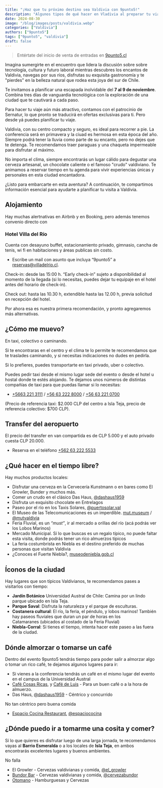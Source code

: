 ```yaml
---
title: "¡Haz que tu próximo destino sea Valdivia con 9punto5!"
description: "Algunos tipos de qué hacer en Vladivia al preparar tu viaje a la ciudad"
date: 2024-08-30
image: "/blog/images/posts/valdivia.webp"
categories: ["Valdivia"]
authors: ["9punto5"]
tags: ["9punto5", "valdivia"]
draft: false
---
```


>  Entértate del inicio de venta de entradas en [9punto5.cl](https://9punto5.cl/)

Imagina sumergirte en el encuentro que lidera la discusión sobre sobre tecnología, cultura y futuro laboral mientras descubres los encantos de Valdivia, navegas por sus ríos, disfrutas su exquisita gastronomía y te "pierdes" en la belleza natural que rodea esta joya del sur de Chile.

Te invitamos a planificar una escapada inolvidable del **7 al 9 de noviembre**. Combina tres días de vanguardia tecnológica con la exploración de una ciudad que te cautivará a cada paso.

Para hacer tu viaje aún más atractivo, contamos con el patrocinio de Sernatur, lo que pronto se traducirá en ofertas exclusivas para ti. Pero desde yá puedes planificar tu viaje.

Valdivia, con su centro compacto y seguro, es ideal para recorrer a pie. La conferencia será en primavera y la ciuad es hermosa en esta época del año. Siempre podrá tener la lluvia como parte de su encanto, pero no dejes que te detenga. Te recomendamos traer paraguas y una chaqueta impermeable para disfrutar al máximo.

No importa el clima, siempre encontrarás un lugar cálido para degustar una cerveza artesanal, un chocolate caliente o el famoso "crudo" valdiviano. Te animamos a reservar tiempo en tu agenda para vivir experiencias únicas y personales en esta ciudad encantadora.

¿Listo para embarcarte en esta aventura? A continuación, te compartimos información esencial para ayudarte a planificar tu visita a Valdivia.

## Alojamiento

Hay muchas alertnativas en Airbnb y en Booking, pero además tenemos convenio directo con

### Hotel Villa del Río
Cuenta con desayuno buffet, estacionamiento privado, gimnasio, cancha de tenis, wi fi en habitaciones y áreas publicas sin costo.

- Escribe un mail con asunto que incluya “9punto5” a reservas@villadelrio.cl.

Check-in: desde las 15:00 h. “Early check-in” sujeto a disponibilidad al momento de la llegada (si lo necesitas, puedes dejar tu equipaje en el hotel antes del horario de check-in).

Check out: hasta las 10.30 h, extendible hasta las 12.00 h, previa solicitud en recepción del hotel.

Por ahora esa es nuestra primera recomendación, y pronto agregaremos más alternativas.

## ¿Cómo me muevo?

En taxi, colectivo o caminando.

Si te encontraras en el centro y el clima te lo permite te recomendamos que te traslades caminando, y si necesitas indicaciones no dudes en pedirla.

Si lo prefieres, puedes transportarte en taxi privado, uber o colectivo. 

Puedes pedir taxi desde el mismo lugar sede del evento o desde el hotel u hostal donde te estés alojando. Te dejamos unos números de distintas compañías de taxi para que puedas llamar si lo necesitas:

- [+5663 221 3111](tel:+56632213111) / [+56 63 222 8000](tel:+56632228000) / [+56 63 221 0700](tel:+56632210700)

(Precio de referencia taxi: $2.000 CLP del centro a Isla Teja, precio de referencia colectivo: $700 CLP).

## Transfer del aeropuerto

El precio del transfer en van compartida es de CLP 5.000 y el  auto privado cuesta CLP 20.000.

- Reserva en el teléfono [+562 63 222 5533](tel:+562632225533)

## ¿Qué hacer en el tiempo libre?

Hay muchos productos locales:

- Disfrutar una cerveza en la Cervecería Kunstmann o en bares como El Growler, Bunder y muchos más.
- Comer un crudo en el clásico Das Haus, [@dashaus1959](https://www.instagram.com/dashaus1959/?hl=es)
- Disfruta un exquisito chocolate en Entrelagos
- Paseo por el río en los Taxis Solares, [@puertosolar.val](https://www.instagram.com/puertosolar.val/?hl=es)
- El Museo de las Telecomunicaciones es un imperdible. [mut.museum](https://mut.museum/) / [@mutvaldivia](https://www.instagram.com/mutvaldivia/)
- Feria Fluvial, es un *“must”*, ir al mercado a orillas del río (acá podrás ver los Lobos Marinos)
- Mercado Municipal. Sí lo que buscas es un regalo típico, no puede faltar esta visita, donde podrás tener un rico almuerzos típicos
- La feria costumbrista en Niebla es el destino preferido de muchas personas que visitan Valdivia
- ¿Conoces el Fuerte Niebla?, [museodeniebla.gob.cl](https://www.museodeniebla.gob.cl/)

## Íconos de la ciudad

Hay lugares que son típicos Valdivianos, te recomendamos pases a visitarlos con tiempo:

- **Jardín Botánico** Universidad Austral de Chile: Camina por un lindo parque ubicado en Isla Teja.
- **Parque Saval**: Disfruta la naturaleza y el parque de esculturas.
- **Costanera cultural**: El río, la feria, el péndulo, y lobos marinos! También hay paseos fluviales que duran un par de horas en los Catamaranes (ubicados al costado de la Feria Fluvial)
- **Niebla-Corral**: Si tienes el tiempo, intenta hacer este paseo a las fuera de la ciudad.

## Dónde almorzar o tomarse un café

Dentro del evento 9punto5 tendrás tiempo para poder salir a almorzar algo o tomar un rico café, te dejamos algunos lugares para ir:

- Si vienes a la conferencia tendrás un café en el mismo lugar del evento en el campus de la Universidad Austral
- [Café Cosas Ricas](https://www.cosasricas.cl/), y [Café de Luis](https://www.facebook.com/cafedeluis/) - Para un buen café o a la hora de almuerzo.
- Das Haus, [@dashaus1959](https://www.instagram.com/dashaus1959/?hl=es) - Céntrico y concurrido

No tan céntrico pero buena comida

- [Espacio Cocina Restaurant](https://goo.gl/maps/X6Am8rSwz8dQomQo6), [@espaciococina](https://www.instagram.com/espaciococina/)

## ¿Dónde puedo ir a tomarme una cosita y comer?

Sí lo que quieres es disfrutar luego de una larga jornada, te recomendamos vayas al **Barrio Esmeralda** o a los locales de **Isla Teja**, en ambos encontrarás excelentes lugares y buenos ambientes.

No falla

- El Growler - Cervezas valdivianas y comida, [@el_growler](https://www.instagram.com/el_growler/?hl=es)
- [Bundor Bar](https://cervezabundor.cl/) - Cervezas valdivianas y comida, [@cervezabundor](https://www.instagram.com/cervezabundor/)
- [Otomano](https://goo.gl/maps/ZkEweYo3QspvzbYB9) - Hamburguesas y Cervezas